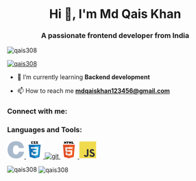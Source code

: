 <h1 align="center">Hi 👋, I'm Md Qais Khan</h1>
<h3 align="center">A passionate frontend developer from India</h3>

<p align="left"> <img src="https://komarev.com/ghpvc/?username=qais308&label=Profile%20views&color=0e75b6&style=flat" alt="qais308" /> </p>

<p align="left"> <a href="https://github.com/ryo-ma/github-profile-trophy"><img src="https://github-profile-trophy.vercel.app/?username=qais308" alt="qais308" /></a> </p>

- 🌱 I’m currently learning **Backend development**

- 📫 How to reach me **mdqaiskhan123456@gmail.com**

<h3 align="left">Connect with me:</h3>
<p align="left">
</p>

<h3 align="left">Languages and Tools:</h3>
<p align="left"> <a href="https://www.cprogramming.com/" target="_blank" rel="noreferrer"> <img src="https://raw.githubusercontent.com/devicons/devicon/master/icons/c/c-original.svg" alt="c" width="40" height="40"/> </a> <a href="https://www.w3schools.com/css/" target="_blank" rel="noreferrer"> <img src="https://raw.githubusercontent.com/devicons/devicon/master/icons/css3/css3-original-wordmark.svg" alt="css3" width="40" height="40"/> </a> <a href="https://git-scm.com/" target="_blank" rel="noreferrer"> <img src="https://www.vectorlogo.zone/logos/git-scm/git-scm-icon.svg" alt="git" width="40" height="40"/> </a> <a href="https://www.w3.org/html/" target="_blank" rel="noreferrer"> <img src="https://raw.githubusercontent.com/devicons/devicon/master/icons/html5/html5-original-wordmark.svg" alt="html5" width="40" height="40"/> </a> <a href="https://developer.mozilla.org/en-US/docs/Web/JavaScript" target="_blank" rel="noreferrer"> <img src="https://raw.githubusercontent.com/devicons/devicon/master/icons/javascript/javascript-original.svg" alt="javascript" width="40" height="40"/> </a> </p>

<p><img align="left" src="https://github-readme-stats.vercel.app/api/top-langs?username=qais308&show_icons=true&locale=en&layout=compact" alt="qais308" /></p>

<p>&nbsp;<img align="center" src="https://github-readme-stats.vercel.app/api?username=qais308&show_icons=true&locale=en" alt="qais308" /></p>
